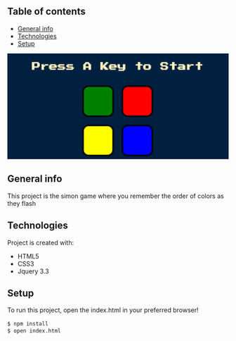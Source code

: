 ## Table of contents
* [General info](#general-info)
* [Technologies](#technologies)
* [Setup](#setup)

![ScreenShot](./simon.png)

## General info
This project is the simon game where you remember the order of colors as they flash
	
## Technologies
Project is created with:
* HTML5
* CSS3
* Jquery 3.3
	
## Setup
To run this project, open the index.html in your preferred browser!

```
$ npm install
$ open index.html
```

